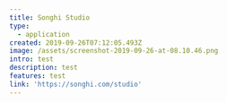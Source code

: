 ```yaml
---
title: Songhi Studio
type:
  - application
created: 2019-09-26T07:12:05.493Z
image: /assets/screenshot-2019-09-26-at-08.10.46.png
intro: test
description: test
features: test
link: 'https://songhi.com/studio'
---
```


